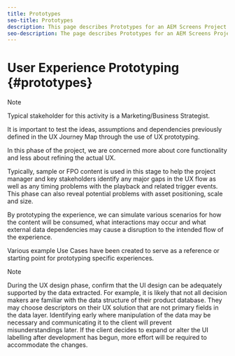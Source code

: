 ```yaml
---
title: Prototypes
seo-title: Prototypes
description: This page describes Prototypes for an AEM Screens Project
seo-description: The page describes Prototypes for an AEM Screens Project
---
```


# User Experience Prototyping {#prototypes}

>[!NOTE]
>
>Typical stakeholder for this activity is a Marketing/Business Strategist.

It is important to test the ideas, assumptions and dependencies previously defined in the UX Journey Map through the use of UX prototyping. 

In this phase of the project, we are concerned more about core functionality and less about refining the actual UX. 

Typically, sample or FPO content is used in this stage to help the project manager and key stakeholders identify any major gaps in the UX flow as well as any timing problems with the playback and related trigger events.
This phase can also reveal potential problems with asset positioning, scale and size.

By prototyping the experience, we can simulate various scenarios for how the content will be consumed, what interactions may occur and what external data dependencies may cause a disruption to the intended flow of the experience.

Various example Use Cases have been created to serve as a reference or starting point for prototyping specific experiences.


>[!NOTE]
>
> During the UX design phase, confirm that the UI design can be adequately supported by the data extracted.
> For example, it is likely that not all decision makers are familiar with the data structure of their product database. They may choose descriptors on their UX solution that are not primary fields in the data layer. Identifying early where manipulation of the data may be necessary and communicating it to the client will prevent misunderstandings later. If the client decides to expand or alter the UI labelling after development has begun, more effort will be required to accommodate the changes.
